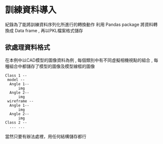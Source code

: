 # 訓練資料導入
紀錄為了能將訓練資料序列化所進行的轉換動作
利用 Pandas package 將資料轉換成 Data frame , 再以PKL檔案格式儲存
## 欲處理資料格式
在本例中以CAD模型的圖像資料為例 , 每個類別中有不同虛擬相機視點的組合 , 每種組合中都儲存了模型的圖像及模型線框的圖像
```
Class 1 --
 model --
  Angle 1--
      img
  Angle 2--
      img
 wireframe --
  Angle 1--
      img
  Angle 2--
      img
Class 2 --
  ... ...
```
當然只要有辦法處裡，用任何結構儲存都行
